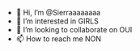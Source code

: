 - 👋 Hi, I’m @Sierraaaaaaaa
- 👀 I’m interested in GIRLS
- 💞️ I’m looking to collaborate on OUI
- 📫 How to reach me NON

<!---
Sierraaaaaaaa/Sierraaaaaaaa is a ✨ special ✨ repository because its `README.md` (this file) appears on your GitHub profile.
You can click the Preview link to take a look at your changes.
--->
